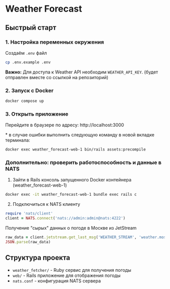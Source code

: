 # Weather Forecast

## Быстрый старт

### 1. Настройка переменных окружения
Создаём `.env` файл
```bash
cp .env.example .env
```

**Важно:** Для доступа к Weather API необходим `WEATHER_API_KEY`. (будет отправлен вместе со ссылкой на репозиторий)

### 2. Запуск с Docker
```bash
docker compose up
```

### 3. Открыть приложение
Перейдите в браузере по адресу: http://localhost:3000

\* в случае ошибки выполнить следующую команду в новой вкладке терминала:
```bash
docker exec weather_forecast-web-1 bin/rails assets:precompile
```

### Дополнительно: проверить работоспособность и данные в NATS
1. Зайти в Rails консоль запущенного Docker контейнера (weather_forecast-web-1)
```bash
docker exec -it weather_forecast-web-1 bundle exec rails c
```
2. Подключиться к NATS клиенту
```ruby
require 'nats/client'
client = NATS.connect('nats://admin:admin@nats:4222')
```

Получение "сырых" данных о погоде в Москве из JetStream
```ruby
raw_data = client.jetstream.get_last_msg('WEATHER_STREAM', 'weather.moscow').data
JSON.parse(raw_data)
```


## Структура проекта
- `weather_fetcher/` - Ruby сервис для получения погоды
- `web/` - Rails приложение для отображения погоды
- `nats.conf` - конфигурация NATS сервера






